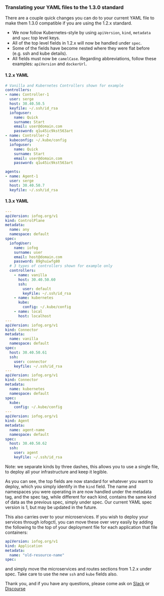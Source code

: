 ### Translating your YAML files to the 1.3.0 standard

There are a couple quick changes you can do to your current YAML file to make them 1.3.0 compatible if you are using the 1.2.x standard.

* We now follow Kubernetes-style by using `apiVersion`, `kind`, `metadata` and `spec` top level keys.
* All of the top level fields in 1.2.x will now be handled under `spec`. 
* Some of the fields have become nested where they were flat before (e.g. ssh and kube details).
* All fields must now be `camelCase`. Regarding abbreviations, follow these examples: `apiVersion` and `dockerUrl`.


#### 1.2.x YAML

```YAML
# Vanilla and Kubernetes Controllers shown for example
controllers:
- name: Controller-1
  user: serge
  host: 30.40.50.5
  keyfile: ~/.ssh/id_rsa
  iofoguser:
    name: Quick
    surname: Start
    email: user@domain.com
    password: q1u45ic9kst563art
- name: Controller-2
  kubeconfig: ~/.kube/config
  iofoguser:
    name: Quick
    surname: Start
    email: user@domain.com
    password: q1u45ic9kst563art

agents:
- name: Agent-1
  user: serge
  host: 30.40.50.7
  keyfile: ~/.ssh/id_rsa
```

#### 1.3.x YAML

```yaml
---
apiVersion: iofog.org/v1
kind: ControlPlane
metadata:
  name: any
  namespace: default
spec:
  iofogUser:
    name: iofog
    surname: user
    email: host@domain.com
    password: 89ghuiwfg80
  # 3 types of controllers shown for example only
  controllers:
    - name: vanilla
      host: 30.40.50.60
      ssh:
        user: default
        keyFile: ~/.ssh/id_rsa
    - name: kubernetes
      kube:
        config: ~/.kube/config
    - name: local
      host: localhost
---
apiVersion: iofog.org/v1
kind: Connector
metadata:
  name: vanilla
  namespace: default
spec:
  host: 30.40.50.61
  ssh:
    user: connector
    keyfile: ~/.ssh/id_rsa
---
apiVersion: iofog.org/v1
kind: Connector
metadata:
  name: kubernetes
  namespace: default
spec:
  kube:
    config: ~/.kube/config
---
apiVersion: iofog.org/v1
kind: Agent
metadata:
  name: agent-name
  namespace: default
spec:
  host: 30.40.50.62
  ssh:
    user: agent
    keyFile: ~/.ssh/id_rsa
```

Note: we separate kinds by three dashes, this allows you to use a single file, to deploy all your infrastructure and keep it legible.

As you can see, the top fields are now standard for whatever you want to deploy, which you simply identify in the `kind` field.
The name and namespaces you were operating in are now handled under the metadata tag, and the spec tag, while different for each kind, contains
the same kind of data as the previous spec, simply under spec. Our current YAML spec version is 1, but may be updated in the future.

This also carries over to your microservices. If you wish to deploy your services through iofogctl, you can move these over very easily by
adding the following to the top of your deployment file for each application that file containers:

```yaml
apiVersion: iofog.org/v1
kind: Application
metadata:
  name: "old-resource-name"
spec:
```

and simply move the microservices and routes sections from 1.2.x under spec. Take care to use the new `ssh` and `kube` fields also.

Thank you, and if you have any questions, please come ask
on [Slack](https://join.slack.com/t/iofog/shared_invite/enQtNTQxMDczNjE0Mjc5LTRhMTE2YjgwNmRhOTg5ZmI3MGQ5OGM0N2E1MDg0OTJmMWYxZTgxZjE2MjA3NzY2MTFlZmEyYzc3OGQ5NmM4ZjI)
or [Discourse](https://discuss.iofog.org/)
